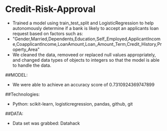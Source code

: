 # Credit-Risk-Approval

* Trained a model using train_test_split and LogisticRegression to help autonomously determine if a bank is likely to accept an applicants loan request based on factors such as:
* "Gender,Married,Dependents,Education,Self_Employed,ApplicantIncome,CoapplicantIncome,LoanAmount,Loan_Amount_Term,Credit_History,Property_Area"
* We cleaned the data, removeed or replaced null values appropriately, and changed data types of objects to integers so that the model is able to handle the data.

##MODEL:
* We were able to achieve an accuracy score of 0.7310924369747899
  
##Technologies:
* Python: scikit-learn, logisticregression, pandas, github, git
  
##DATA: 
* Data set was grabbed: Datahack
 
